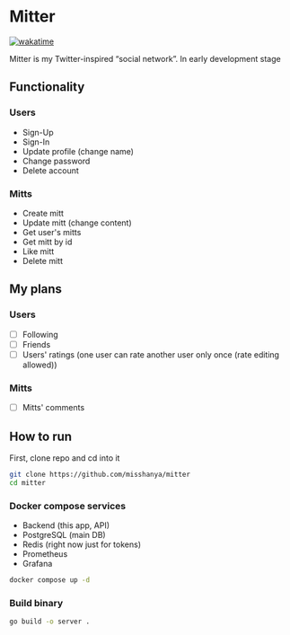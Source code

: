 # Mitter
[![wakatime](https://wakatime.com/badge/user/6c2e820c-673b-4690-9190-7b15c368b37f/project/a0a1543a-1b5c-4206-814b-c661a923cec8.svg?style=for-the-badge)](#)

Mitter is my Twitter-inspired “social network”. 
In early development stage

## Functionality

### Users
- Sign-Up
- Sign-In
- Update profile (change name)
- Change password
- Delete account

### Mitts
- Create mitt
- Update mitt (change content)
- Get user's mitts
- Get mitt by id
- Like mitt
- Delete mitt

## My plans

### Users
- [ ] Following
- [ ] Friends
- [ ] Users' ratings (one user can rate another user only once (rate editing allowed))

### Mitts
- [ ] Mitts' comments

## How to run

First, clone repo and cd into it

```bash
git clone https://github.com/misshanya/mitter
cd mitter
```

### Docker compose services

- Backend (this app, API)
- PostgreSQL (main DB)
- Redis (right now just for tokens)
- Prometheus 
- Grafana

```bash
docker compose up -d
```

### Build binary
```bash
go build -o server .
```
